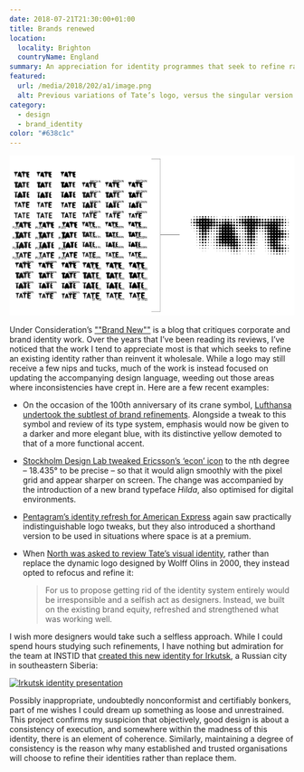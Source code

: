 ```yaml
---
date: 2018-07-21T21:30:00+01:00
title: Brands renewed
location:
  locality: Brighton
  countryName: England
summary: An appreciation for identity programmes that seek to refine rather than reinvent.
featured:
  url: /media/2018/202/a1/image.png
  alt: Previous variations of Tate’s logo, versus the singular version that replaced it in 2016.
category:
  - design
  - brand_identity
color: "#638c1c"
---
```


![Previous variations of Tate’s logo, versus the singular version that replaced it in 2016.](/media/2018/202/a1/image.png "Previous variations of Tate’s logo, versus the singular version that replaced it in 2016.")

Under Consideration’s [""Brand New""][1] is a blog that critiques corporate and brand identity work. Over the years that I’ve been reading its reviews, I’ve noticed that the work I tend to appreciate most is that which seeks to refine an existing identity rather than reinvent it wholesale. While a logo may still receive a few nips and tucks, much of the work is instead focused on updating the accompanying design language, weeding out those areas where inconsistencies have crept in. Here are a few recent examples:

- On the occasion of the 100th anniversary of its crane symbol, [Lufthansa undertook the subtlest of brand refinements][2]. Alongside a tweak to this symbol and review of its type system, emphasis would now be given to a darker and more elegant blue, with its distinctive yellow demoted to that of a more functional accent.

- [Stockholm Design Lab tweaked Ericsson’s ‘econ’ icon][3] to the nth degree – 18.435° to be precise – so that it would align smoothly with the pixel grid and appear sharper on screen. The change was accompanied by the introduction of a new brand typeface _Hilda_, also optimised for digital environments.

- [Pentagram’s identity refresh for American Express][4] again saw practically indistinguishable logo tweaks, but they also introduced a shorthand version to be used in situations where space is at a premium.

- When [North was asked to review Tate’s visual identity][5], rather than replace the dynamic logo designed by Wolff Olins in 2000, they instead opted to refocus and refine it:

  > For us to propose getting rid of the identity system entirely would be irresponsible and a selfish act as designers. Instead, we built on the existing brand equity, refreshed and strengthened what was working well.

I wish more designers would take such a selfless approach. While I could spend hours studying such refinements, I have nothing but admiration for the team at INSTID that [created this new identity for Irkutsk][6], a Russian city in southeastern Siberia:

[![Irkutsk identity presentation](https://i.vimeocdn.com/video/695729633-948e61a9de539b600a9f054fe45535330821e2d9c541f6dd200612790248232c-d_320)](https://vimeo.com/265662317)

Possibly inappropriate, undoubtedly nonconformist and certifiably bonkers, part of me wishes I could dream up something as loose and unrestrained. This project confirms my suspicion that objectively, good design is about a consistency of execution, and somewhere within the madness of this identity, there is an element of coherence. Similarly, maintaining a degree of consistency is the reason why many established and trusted organisations will choose to refine their identities rather than replace them.

[1]: https://www.underconsideration.com/brandnew/
[2]: https://www.underconsideration.com/brandnew/archives/new_logo_identity_and_livery_for_lufthansa_done_in_house.php
[3]: https://www.underconsideration.com/brandnew/archives/new_icon_and_identity_for_ericsson_by_stockholm_design_lab.php
[4]: https://www.underconsideration.com/brandnew/archives/new_logo_and_identity_for_american_express_by_pentagram.php
[5]: https://www.underconsideration.com/brandnew/archives/new_logo_and_identity_for_tate_by_north.php
[6]: https://www.underconsideration.com/brandnew/archives/new_logo_and_identity_for_irkutsk_by_instid.php
